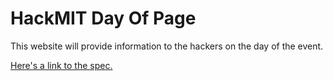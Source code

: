 HackMIT Day Of Page
===================

This website will provide information to the hackers on the day of the event.

[Here's a link to the spec.](https://docs.google.com/document/d/1xEZLT9MSWjcQTHy2KZhYpfmOLor7_GTu2MUJFIHvKPs/edit)
